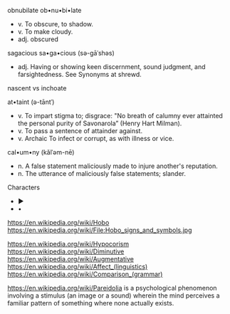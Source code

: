 
<!--
-->

obnubilate
ob•nu•bi•late
 * v.   To obscure, to shadow.
 * v.   To make cloudy.
 * adj. obscured

sagacious
sa•ga•cious (sə-gāˈshəs)
 * adj. Having or showing keen discernment, sound judgment, and farsightedness.
   See Synonyms at shrewd.

nascent vs inchoate

at•taint (ə-tāntˈ)
 * v. To impart stigma to; disgrace:
   "No breath of calumny ever attainted the personal purity of Savonarola”
   (Henry Hart Milman).
 * v. To pass a sentence of attainder against.
 * v. Archaic To infect or corrupt, as with illness or vice.

cal•um•ny (kălˈəm-nē)
 * n. A false statement maliciously made to injure another's reputation.
 * n. The utterance of maliciously false statements; slander.

Characters
 * ►
 * •

https://en.wikipedia.org/wiki/Hobo
https://en.wikipedia.org/wiki/File:Hobo_signs_and_symbols.jpg

https://en.wikipedia.org/wiki/Hypocorism
https://en.wikipedia.org/wiki/Diminutive
https://en.wikipedia.org/wiki/Augmentative
https://en.wikipedia.org/wiki/Affect_(linguistics)
https://en.wikipedia.org/wiki/Comparison_(grammar)


https://en.wikipedia.org/wiki/Pareidolia
is a psychological phenomenon involving a stimulus (an image or a
sound) wherein the mind perceives a familiar pattern of something
where none actually exists.

<!-- vim: set autoindent expandtab sw=4 syntax=markdown: -->
